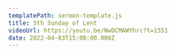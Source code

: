 ```yaml
---
templatePath: sermon-template.js
title: 5th Sunday of Lent
videoUrl: https://youtu.be/NwDCMAWYhrc?t=1551
date: 2022-04-03T15:00:00.000Z
---
```

